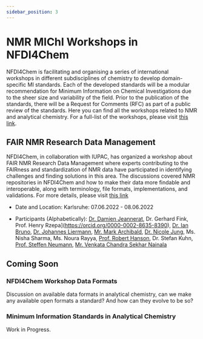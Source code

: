 ```yaml
---
sidebar_position: 3
---
```

# NMR MIChI Workshops in NFDI4Chem 
NFDI4Chem is facilitating and organising a series of international workshops in different subdisciplines of chemistry to develop domain-specific MI standards. Each of the developed standards will be a modular recommendation for Minimum Information on Chemical Investigations due to the sheer size and variability of the field. Prior to the publication of the standards, there will be a Request for Comments (RFC) as part of a public review of the standards. Here you can find all the workshops related to NMR and analytical chemistry. For a full-list of the workshops, please visit [this link](https://nfdi4chem.github.io/workshops/).

## FAIR NMR Research Data Management
NFDI4Chem, in collaboration with IUPAC, has organized a workshop about FAIR NMR Research Data Management where experts contributing to the FAIRness and standardization of NMR data have participated in identifying challenges and finding solutions in this area. The discussions covered NMR repositories in NFDI4Chem and how to make their data more findable and interoperable, along with terminology, file formats, implementations, and validations. For more details, please visit [this link](https://nfdi4chem.github.io/workshops/docs/category/fair-nmr-research-data-management)

- Date and Location: Karlsruhe: 07.06.2022 - 08.06.2022

- Participants (Alphabetically): [Dr. Damien Jeannerat](https://orcid.org/0000-0001-7018-4288), Dr. Gerhard Fink, Prof. Henry Rzepa](https://orcid.org/0000-0002-8635-8390), [Dr. Ian Bruno](https://orcid.org/0000-0003-4901-9936), [Dr. Johannes Liermann](https://orcid.org/0000-0003-2060-842X), [Mr. Mark Archibald](https://orcid.org/0000-0001-8687-7134), [Dr. Nicole Jung](https://orcid.org/0000-0001-9513-2468), Ms. Nisha Sharma, Ms. Noura Rayya, [Prof. Robert Hanson](https://orcid.org/0000-0001-5411-2356), Dr. Stefan Kuhn, [Prof. Steffen Neumann](https://orcid.org/0000-0002-7899-7192), [Mr. Venkata Chandra Sekhar Nainala](https://orcid.org/0000-0002-2564-3243)

## Coming Soon
### NFDI4Chem Workshop Data Formats
Discussion on available data formats in analytical chemistry, can we make any available open formats a standard? And how can they evolve to be so? 

### Minimum Information Standards in Analytical Chemistry
Work in Progress.


